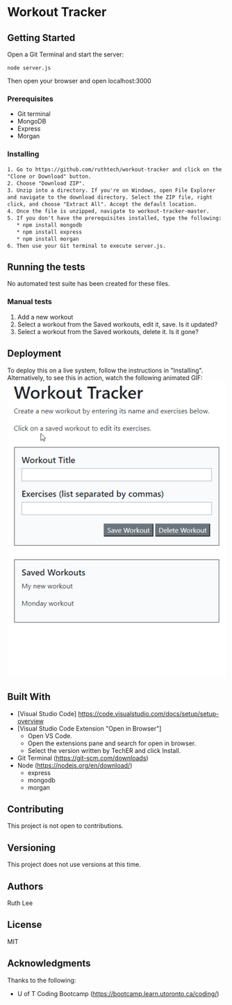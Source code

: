 # Workout Tracker


## Getting Started
Open a Git Terminal and start the server:

    node server.js

Then open your browser and open localhost:3000


### Prerequisites
  * Git terminal
  * MongoDB
  * Express
  * Morgan


### Installing
    1. Go to https://github.com/ruthtech/workout-tracker and click on the "Clone or Download" button. 
    2. Choose "Download ZIP". 
    3. Unzip into a directory. If you're on Windows, open File Explorer and navigate to the download directory. Select the ZIP file, right click, and choose "Extract All". Accept the default location.
    4. Once the file is unzipped, navigate to workout-tracker-master.
    5. If you don't have the prerequisites installed, type the following:
       * npm install mongodb
       * npm install express
       * npm install morgan
    6. Then use your Git terminal to execute server.js. 


## Running the tests
No automated test suite has been created for these files.

### Manual tests
1. Add a new workout
2. Select a workout from the Saved workouts, edit it, save. Is it updated?
3. Select a workout from the Saved workouts, delete it. Is it gone?


## Deployment
To deploy this on a live system, follow the instructions in "Installing". Alternatively, to see this in action, watch the following animated GIF:
![workout-tracker.gif](./workout-tracker.gif)


## Built With
* [Visual Studio Code] https://code.visualstudio.com/docs/setup/setup-overview
* [Visual Studio Code Extension "Open in Browser"] 
    * Open VS Code.
    * Open the extensions pane and search for open in browser.
    * Select the version written by TechER and click Install.
* Git Terminal (https://git-scm.com/downloads)
* Node (https://nodejs.org/en/download/)
     * express
     * mongodb
     * morgan

## Contributing
This project is not open to contributions.

## Versioning
This project does not use versions at this time. 

## Authors
Ruth Lee

## License
MIT

## Acknowledgments
Thanks to the following:
* U of T Coding Bootcamp (https://bootcamp.learn.utoronto.ca/coding/)

       

